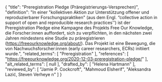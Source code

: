 {
    "title": "Preregistration Pledge (Präregistrierungs-Versprechen)",
    "definition": "In einer \"kollektiven Aktion zur Unterstützung offener und reproduzierbarer Forschungspraktiken\" (aus dem Engl. “collective action in support of open and reproducible research practices'') ist der Preregistration Pledge eine Kampagne des Projekts Free Our Knowledge, die Forscher:innen auffordert, sich zu verpflichten, in den nächsten zwei Jahren mindestens eine Studie zu präregistrieren (https://freeourknowledge.org/about/). Das Projekt ist eine Bewegung, die von Nachwuchsforscher:innen (early career researchers, ECRs) initiiert wurde.",
    "related_terms": [
        "Preregistration"
    ],
    "references": [
        "https://freeourknowledge.org/2020-12-03-preregistration-pledge/"
    ],
    "alt_related_terms": [
        null
    ],
    "drafted_by": [
        "Helena Hartmann"
    ],
    "reviewed_by": [
        "Jamie P. Cockcroft",
        "Mahmoud Elsherif",
        "Aleksandra Lazić, Steven Verheye n"
    ]
}